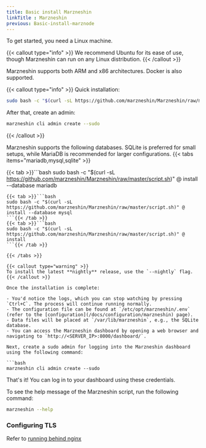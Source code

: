 ```yaml
---
title: Basic install Marzneshin 
linkTitle : Marzneshin
previous: Basic-install-marznode
---
```


To get started, you need a Linux machine.

{{< callout type="info" >}}
We recommend Ubuntu for its ease of use, though Marzneshin can run on any Linux distribution.
{{< /callout >}}

Marzneshin supports both ARM and x86 architectures. Docker is also supported.

{{< callout type="info" >}}
Quick installation:

```bash
sudo bash -c "$(curl -sL https://github.com/marzneshin/Marzneshin/raw/master/script.sh)" @ install
```

After that, create an admin:

```bash
marzneshin cli admin create --sudo
```

{{< /callout >}}

Marzneshin supports the following databases. SQLite is preferred for small setups, while MariaDB is recommended for larger configurations.
{{< tabs items="mariadb,mysql,sqlite" >}}

{{< tab >}}```bash
sudo bash -c "$(curl -sL https://github.com/marzneshin/Marzneshin/raw/master/script.sh)" @ install --database mariadb
```{{< /tab >}}
{{< tab >}}```bash
sudo bash -c "$(curl -sL https://github.com/marzneshin/Marzneshin/raw/master/script.sh)" @ install --database mysql
```{{< /tab >}}
{{< tab >}}```bash
sudo bash -c "$(curl -sL https://github.com/marzneshin/Marzneshin/raw/master/script.sh)" @ install
```{{< /tab >}}

{{< /tabs >}}

{{< callout type="warning" >}}
To install the latest **nightly** release, use the `--nightly` flag.
{{< /callout >}}

Once the installation is complete:

- You'd notice the logs, which you can stop watching by pressing `Ctrl+C`. The process will continue running normally.
- The configuration file can be found at `/etc/opt/marzneshin/.env` (refer to the [configuration](/docs/configuration/marzneshin) page).
- Data files will be placed at `/var/lib/marzneshin`, e.g., the SQLite database.
- You can access the Marzneshin dashboard by opening a web browser and navigating to `http://<SERVER_IP>:8000/dashboard/`.

Next, create a sudo admin for logging into the Marzneshin dashboard using the following command:

```bash
marzneshin cli admin create --sudo
```

That's it! You can log in to your dashboard using these credentials.

To see the help message of the Marzneshin script, run the following command:

```bash
marzneshin --help
```

### Configuring TLS

Refer to [running behind nginx](/docs/how-to-guides/behind-nginx)